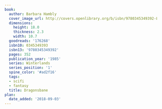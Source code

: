 ```yaml
---
book:
  author: Barbara Hambly
  cover_image_url: http://covers.openlibrary.org/b/isbn/9780345349392-L.jpg
  dimensions:
    height: 18.0
    thickness: 2.3
    width: 10.7
  goodreads: '176268'
  isbn10: 0345349393
  isbn13: '9780345349392'
  pages: 352
  publication_year: '1985'
  series: Winterlands
  series_position: '1'
  spine_color: '#ad2f16'
  tags:
  - scifi
  - fantasy
  title: Dragonsbane
plan:
  date_added: '2018-09-03'
---
```


